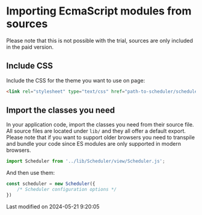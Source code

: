 # Importing EcmaScript modules from sources

Please note that this is not possible with the trial, sources are only included in the paid version.

## Include CSS

Include the CSS for the theme you want to use on page:

```html
<link rel="stylesheet" type="text/css" href="path-to-scheduler/scheduler.[theme].css" data-bryntum-theme>
```

## Import the classes you need

In your application code, import the classes you need from their source file. All source files are located under `lib/`
and they all offer a default export. Please note that if you want to support older browsers you need to transpile and
bundle your code since ES modules are only supported in modern browsers.

```javascript
import Scheduler from '../lib/Scheduler/view/Scheduler.js';
```

And then use them:

```javascript
const scheduler = new Scheduler({
    /* Scheduler configuration options */
})
```



<p class="last-modified">Last modified on 2024-05-21 9:20:05</p>